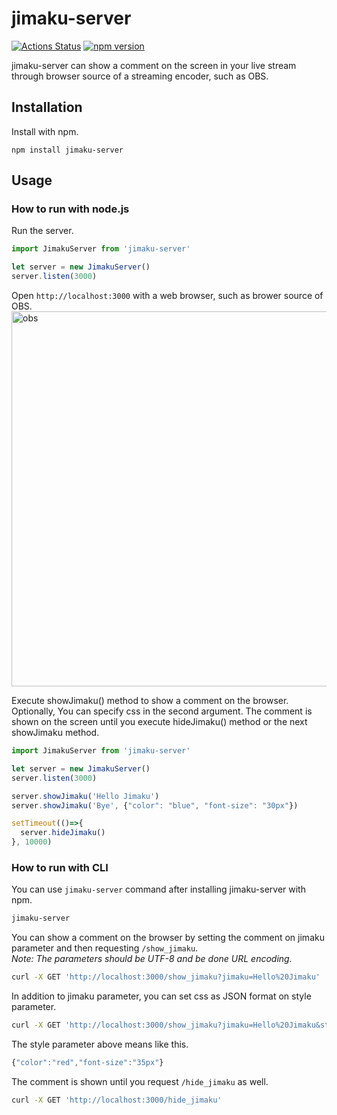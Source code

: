# jimaku-server
[![Actions Status](https://github.com/mrhorin/jimaku-server/workflows/Node.js%20CI/badge.svg)](https://github.com/mrhorin/jimaku-server/actions)
[![npm version](https://badge.fury.io/js/jimaku-server.svg)](https://badge.fury.io/js/jimaku-server)

jimaku-server can show a comment on the screen in your live stream through browser source of a streaming encoder, such as OBS.

## Installation
Install with npm.
```
npm install jimaku-server
```

## Usage

### How to run with node.js
Run the server.
```javascript
import JimakuServer from 'jimaku-server'

let server = new JimakuServer()
server.listen(3000)
```
Open `http://localhost:3000` with a web browser, such as brower source of OBS.
<img width="600" alt="obs" src="https://user-images.githubusercontent.com/6502717/74432826-91712000-4ea2-11ea-8351-9244be3eb081.png">

Execute showJimaku() method to show a comment on the browser. Optionally, You can specify css in the second argument. The comment is shown on the screen until you execute hideJimaku() method or the next showJimaku method.
```javascript
import JimakuServer from 'jimaku-server'

let server = new JimakuServer()
server.listen(3000)

server.showJimaku('Hello Jimaku')
server.showJimaku('Bye', {"color": "blue", "font-size": "30px"})

setTimeout(()=>{
  server.hideJimaku()
}, 10000)
```

### How to run with CLI
You can use `jimaku-server` command after installing jimaku-server with npm.
```bash
jimaku-server
```
You can show a comment on the browser by setting the comment on jimaku parameter and then requesting `/show_jimaku`.<br>
_Note: The parameters should be UTF-8 and be done URL encoding._
```bash
curl -X GET 'http://localhost:3000/show_jimaku?jimaku=Hello%20Jimaku'
```
In addition to jimaku parameter, you can set css as JSON format on style parameter.
```bash
curl -X GET 'http://localhost:3000/show_jimaku?jimaku=Hello%20Jimaku&style=%7B%22color%22%3A%22red%22%2C%22font-size%22%3A%2235px%22%7D'
```
The style parameter above means like this.
```javascript
{"color":"red","font-size":"35px"}
```
The comment is shown until you request `/hide_jimaku` as well.
```bash
curl -X GET 'http://localhost:3000/hide_jimaku'
```
